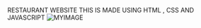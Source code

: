 RESTAURANT WEBSITE
THIS IS MADE USING HTML , CSS AND JAVASCRIPT
![MYIMAGE](https://user-images.githubusercontent.com/105975195/209327643-ac176430-a4cd-4ffe-a7a2-bce5f13681af.png)
